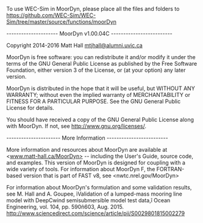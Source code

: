 To use WEC-Sim in MoorDyn, please place all the files and folders to
<https://github.com/WEC-Sim/WEC-Sim/tree/master/source/functions/moorDyn>


--------------------- MoorDyn v1.00.04C -------------------------

Copyright 2014-2016 Matt Hall <mtjhall@alumni.uvic.ca>

MoorDyn is free software: you can redistribute it and/or modify 
it under the terms of the GNU General Public License as published 
by the Free Software Foundation, either version 3 of the License, 
or (at your option) any later version.

MoorDyn is distributed in the hope that it will be useful, but 
WITHOUT ANY WARRANTY; without even the implied warranty of 
MERCHANTABILITY or FITNESS FOR A PARTICULAR PURPOSE.  See the GNU 
General Public License for details.

You should have received a copy of the GNU General Public License 
along with MoorDyn.  If not, see <http://www.gnu.org/licenses/>.

---------------------- More Information -------------------------

More information and resources about MoorDyn are available at 
<www.matt-hall.ca/MoorDyn> -- including the User's Guide, source
code, and examples.  This version of MoorDyn is 
designed for coupling with a wide variety of tools.  For 
information about MoorDyn F, the FORTRAN-based version that is
part of FAST v8, see <nwtc.nrel.gov/MoorDyn>

For information about MoorDyn's formulation and some validation 
results, see M. Hall and A. Goupee, ìValidation of a lumped-mass 
mooring line model with DeepCwind semisubmersible model test 
data,î Ocean Engineering, vol. 104, pp. 590ñ603, Aug. 2015.  
<http://www.sciencedirect.com/science/article/pii/S0029801815002279>
